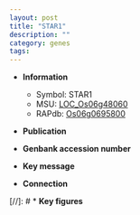 ```yaml
---
layout: post
title: "STAR1"
description: ""
category: genes
tags: 
---
```


* **Information**  
    + Symbol: STAR1  
    + MSU: [LOC_Os06g48060](http://rice.uga.edu/cgi-bin/ORF_infopage.cgi?orf=LOC_Os06g48060)  
    + RAPdb: [Os06g0695800](http://rapdb.dna.affrc.go.jp/viewer/gbrowse_details/irgsp1?name=Os06g0695800)  

* **Publication**  

* **Genbank accession number**  

* **Key message**  

* **Connection**  

[//]: # * **Key figures**  


